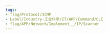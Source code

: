 ```yaml
---
tags:
- flag/Protocol/ICMP
- Label/Industry-工业科学/IT/APP/Command/CLI
- flag/APP/Network/Implement__/IP/Scanner
---
```

